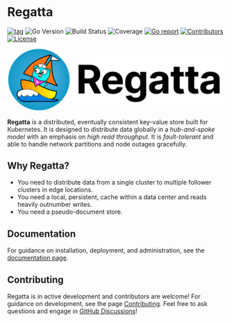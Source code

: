 # Regatta
[![tag](https://img.shields.io/github/tag/jamf/regatta.svg)](https://github.com/jamf/regatta/releases)
![Go Version](https://img.shields.io/badge/Go-%3E%3D%201.20-%23007d9c)
![Build Status](https://github.com/jamf/regatta/actions/workflows/test.yml/badge.svg)
![Coverage](https://img.shields.io/badge/Coverage-34.8%25-yellow)
[![Go report](https://goreportcard.com/badge/github.com/jamf/regatta)](https://goreportcard.com/report/github.com/jamf/regatta)
[![Contributors](https://img.shields.io/github/contributors/jamf/regatta)](https://github.com/jamf/regatta/graphs/contributors)
[![License](https://img.shields.io/github/license/jamf/regatta)](LICENSE)

![Regatta logo](./docs/static/regatta.png "Regatta")

**Regatta** is a distributed, eventually consistent key-value store built for Kubernetes.
It is designed to distribute data globally in a *hub-and-spoke model* with an emphasis on *high read throughput*.
It is *fault-tolerant* and able to handle network partitions and node outages gracefully.

## Why Regatta?

* You need to distribute data from a single cluster to multiple follower clusters in edge locations.
* You need a local, persistent, cache within a data center and reads heavily outnumber writes.
* You need a pseudo-document store.

## Documentation

For guidance on installation, deployment, and administration,
see the [documentation page](https://engineering.jamf.com/regatta).

## Contributing

Regatta is in active development and contributors are welcome! For guidance on development, see the page
[Contributing](https://engineering.jamf.com/regatta/contributing).
Feel free to ask questions and engage in [GitHub Discussions](https://github.com/jamf/regatta/discussions)!

